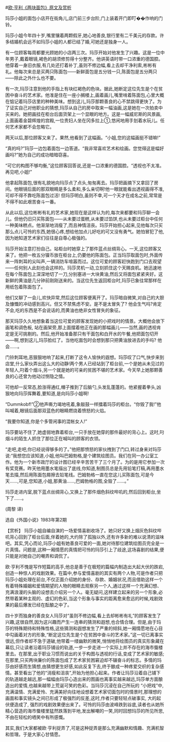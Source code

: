 #[欧·亨利《两块面包》原文及赏析](https://www.vrrw.net/wx/15461.html)

玛莎小姐的面包小店开在街角儿,店门前三步台阶,门上装着开门即叮��作响的门铃。

玛莎小姐今年四十岁,嘴里镶着两颗假牙,她心地善良,银行里有二千美元的存款。许多结婚机会远不如玛莎小姐的人都已结了婚,可她还是独身一人。

有一位顾客每周都要光顾她的小店两三次。玛莎开始对他发生了兴趣。这是一位中年男子,戴着眼镜,褐色的胡须修剪得十分整齐。他讲英语时带一口浓重的德国腔。他穿着一身旧衣服,有几处还打着补丁,虽则不修边幅,看上去却干净利索,彬彬有礼。他每次来总是买两只陈面包——新鲜面包是五分钱一只,陈面包是五分两只——除此之外什么也不要。

有一次,玛莎注意到他的手指上有块红褐色的色块。据此,她断定这位先生是个在贫困中奋斗的艺术家。他准是住在一座小搁楼上,画着画儿,嘴里啃着陈面包,心里大概在惦记着玛莎店里的种种美味。想到这儿,玛莎那颗善良的心不禁跳得更快了。为了证实自己对他职业的猜想,玛莎从自己的房中取来一幅油画,这是她在一次拍卖中买来的。她把画挂在柜台后面货架上一个显眼的地方。这是一幅威尼斯的风景画,上面画着金碧辉煌的宫殿,一位贵妇人坐在冈多拉上①,悠闲地用手划着水玩儿。任何艺术家都不会忽略它。

两天以后,那位顾客又来了。果然,他看到了这幅画。“小姐,您的这幅画挺不错嘛!”

“真的吗?”玛莎一边包着面包一边答道。“我非常喜欢艺术和绘画。您觉得这是幅好画吗?”她为自己的成功暗暗窃喜。

“可它的构图不够均衡,”这位顾客回答说,还是一口浓重的德国腔。“透视也不太准。再见吧,小姐!”

他拿起陈面包,很有礼貌地向玛莎点了点头,匆匆离去。玛莎把画摘下又拿回了房间。他眼镜后面的那双眼睛是多么柔和,多么亲切啊!他一眼就能看出透视画得不准,可却不得不靠吃陈面包过活! 但玛莎明白,虽则不幸,可一个天才在成名之前,常常是不得不如此艰苦奋斗一番。

从此以后,这位彬彬有礼的艺术家,她现在是这样认为的,每次来都要和玛莎聊一会儿。但他仍旧只买陈面包——从未要过蛋糕,从未要过馅饼,也从未要过柜台中任何一种美味糕点。他渐渐地消瘦了,而且神情沮丧。玛莎开始担心起来,见他每次只买那么点儿可怜的东西,她很心疼,想给他加点儿好吃的可又没有勇气。她怕冒犯了他,因为她知道艺术家们往往是自尊心极强的。

玛莎开始注意打扮自己。站柜台时她穿上了那件蓝点丝绸背心。一天,这位顾客又来了。他把一枚五分镍币放在柜台上,仍要他的陈面包。正当玛莎取面包时,外面传来一阵刺耳的尖叫声,一辆消防车喧嚣而过。这位可爱的顾客赶快跑到门口去观望——任何别人此刻也会这样的。玛莎灵机一动,立刻抓住这个天赐良机。她迅速地在每个陈面包上深深地切了一刀,分别塞进一大块黄油,然后又将面包紧紧夹好。这新鲜的黄油是几分钟前刚刚送来的。当这位先生返回柜台时,玛莎已象往常那样在用纸包着陈面包了。

他们又聊了一会儿,欢快异常,然后这位顾客便离开了。玛莎暗自微笑,对自己的大胆及慷慨的冲动感到高兴。但又不禁焦虑不安。是不是太冒失了? 他会生气吗?肯定不会,吃的东西是不会说话的,而黄油也绝非女性冒失的象征。

那天玛莎久久地想象着当这位可爱的顾客发现她的小把戏时的情景。大概他会放下画笔和调色板, 站在画架旁,那上面摆着他正在画的那幅画儿——当然,画的透视肯定是无可挑剔的。然后,他开始准备那只有干面包和白开水的午餐,他把面包切开——啊,想到这儿,玛莎脸红了。当他吃面包时会想到那只把黄油放进去的手吗? 他会……。

门铃刺耳地,恶狠狠地响了起来,打断了这令人愉快的遐想。玛莎叹了口气,快步来到店堂,什么家伙弄出这么大的动静!两个男人已经站到了柜台前,一个是她从未见过的年轻人,叼着个烟斗,另一个就是她的可亲的贫困不堪的艺术家。今天早上她那颗善良的心还曾为他动过恻隐之情。

可他却一反常态,脸涨得通红,帽子推到了后脑勺,头发乱蓬蓬的。他紧握着拳头,凶狠地向玛莎挥舞着,要知道,是向玛莎小姐啊!

“Dummkobf!”②他声嘶力竭地吼着,象敲鼓一样擂着玛莎的柜台。“你毁了我!”他叫喊着,眼镜后面那双蓝色的眼睛燃烧着愤怒的火焰。

“我要你知道,你是个多管闲事的混帐女人!”

玛莎要站不住了,她虚弱地靠着柜台,一只手放在她穿的那件最好的背心上。这时,叼烟斗的陌生人抓住了那位正在喊叫的顾客的衣领。

“走吧,走吧,你已经说得够多的了。”他把那愤怒的家伙拽到了门口,转过身来对玛莎说:“我想您应该知道,小姐,他叫巴姆勃格,是个建筑绘图员。我们在同一办公室工作。他为一个新市政厅的设计图已经辛辛苦苦干了三个月了。为的是用它参加一次有奖竞赛。昨天他用墨水笔描出了底线,你知道,制图员总是先用铅笔打稿,再用墨水笔去描,然后用陈面包屑擦去铅笔线。巴姆勃格一直在您这儿买陈面包,可是今天……,可是,您知道,小姐,那黄油……,巴姆勃格的图,全毁了……。”

玛莎走进内室,脱下蓝点丝绸背心,又换上了那件烟色斜纹哔叽的,然后回到柜台,坐下了……。

(周黎 译)

选自《外国小说》1983年第2期



【赏析】 玛莎小姐自编自演的一场爱情喜剧收场了。她只好又换上烟灰色斜纹哔叽背心回到了柜台后面,伴着她的,大约除了孤独以外,还有许多新的难以说清的滋味吧。其实,凭心而论,玛莎小姐有她善良可爱的一面,她对待那位建筑绘图员完全是一片真情。问题是,这种一厢情愿的真情把可怜的玛莎引上了歧途,这场喜剧的结果,便只能是对她自己的嘲弄和调侃了。

欧·亨利不愧是写作短篇的高手,他总是善于在极短的篇幅内制造出大起大伏的跌宕,创造一种惊人的戏剧效果。在篇中,参与爱情喜剧的其实有两个人物,可是作者只把玛莎小姐处理在前台,不仅正面介绍她的身份、存款、婚姻状况,而且借助这样一个有着特殊婚姻和爱情期望的人物的眼睛去观察另一个人,通过这样一个充满幻想、充满浪漫的头脑的设想去介绍另一个人。毫无疑问,这样建立起来的另一个形象,必然带着某种主观的、虚幻的色彩,当这个形象与事实的距离愈来愈远的时候,戏剧效果的最后爆发已经在酝酿之中了。

四十岁而独身的善良女人玛莎对“虽则不修边幅,看上去却彬彬有礼”的顾客发生了兴趣,这很自然,因为这兴趣而产生一连串的猜测和遐想,也合情合理。但是,由于玛莎的特殊期待和特殊性格,这些猜测和遐想发生了严重的倾斜,她一厢情愿地在心目中勾画着对方的形象,“断定这位先生是个在贫困中奋斗的艺术家。”这一切已离事实很远,但作者却不急于道破,他带着一缕幽默的微笑,悄悄地将绘图员的真实形象藏在幕后,只让读者沿着玛莎铺设的轨道,一步一步走进一个实际上并不存在的海市蜃楼里去。在那里,出于职业习惯而说出的关于构图与透视的行话,变成了艺术家的敏感; 在那里,只买两块廉价的陈面包成了艺术家贫困窘迫却不辍奋斗的标志。多情的玛莎由好感而生猜想,由猜想更生好感,如此反复下去,终于酿成一种疼爱交织的复杂感情。甚至看出了他的“消瘦和沮丧”,开始为他担心起来。作者让玛莎沿着自己铺下的轨道越走越远,那一幅幅由玛莎心造出来的图画也离事实越来越远,玛莎单方面酿造出的爱情,也越来越带上荒诞可笑的色彩。当玛莎沉浸在自己所玩的 “小把戏”中,充满温情、充满爱怜、充满美好向往地设想着艺术家切面包时的情景时,那理想的画面和事实镜头之间已形成了极强烈的反差,这时,作者只要轻轻点破事实, 大的起伏便造成了, 强烈的戏剧效果便出来了。可怜的玛莎由波峰跌到谷底,读者也从她所精心营造的海市蜃楼里猛然跌落到平地,发出解嘲的一笑,同时回想玛莎的所见所思,不由在轻松的哂笑中有所感慨。

其实,我们大家都被欧·亨利捉弄了,可是这种捉弄是那么充满幽默和情趣、充满机智和哲理。于是大家心甘情愿。

